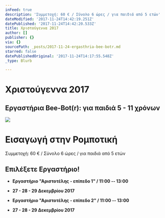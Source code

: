 ```yaml
---
inFeed: true
description: 'Συμμετοχή: 60 € / Σύνολο 6 ώρες / για παιδιά από 5 ετών'
dateModified: '2017-11-24T14:42:19.251Z'
datePublished: '2017-11-24T14:42:20.533Z'
title: Χριστούγεννα 2017
author: []
publisher: {}
via: {}
sourcePath: _posts/2017-11-24-ergasthria-bee-botr.md
starred: false
datePublishedOriginal: '2017-11-24T14:17:55.548Z'
_type: Blurb

---
```

# Χριστούγεννα 2017

## Εργαστήρια Bee-Bot(r): για παιδιά 5 - 11 χρόνων
![](https://the-grid-user-content.s3-us-west-2.amazonaws.com/7ac2b041-ce5d-493a-ace9-81b6e4f868f2.png)

# Εισαγωγή στην Ρομποτική

Συμμετοχή: 60 € / Σύνολο 6 ώρες / για παιδιά από 5 ετών

## **Επιλέξετε Εργαστήριο!**

* **Εργαστήριο "Αριστοτέλης - επίπεδο 1" / 11:00 -- 13:00**
* **27 - 28 - 29 Δεκεμβρίου 2017**

* **Εργαστήριο "Αριστοτέλης - επίπεδο 2" / 11:00 -- 13:00**
* **27 - 28 - 29 Δεκεμβρίου 2017**